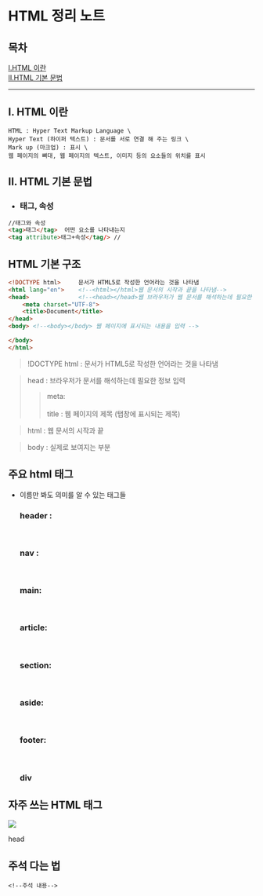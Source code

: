 # HTML 정리 노트

## 목차

[I.HTML 이란](#i-html-이란)  
[II.HTML 기본 문법](#ii-html-기본-문법)

---

## I. HTML 이란

```
HTML : Hyper Text Markup Language \
Hyper Text (하이퍼 텍스트) : 문서를 서로 연결 해 주는 링크 \
Mark up (마크업) : 표시 \
웹 페이지의 뼈대, 웹 페이지의 텍스트, 이미지 등의 요소들의 위치를 표시
```

## II. HTML 기본 문법

- <h3>태그, 속성</h3>

```HTML
//태그와 속성
<tag>태그</tag>  어떤 요소를 나타내는지
<tag attribute>태그+속성</tag/> //
```

## HTML 기본 구조

```HTML
<!DOCTYPE html>     문서가 HTML5로 작성한 언어라는 것을 나타냄
<html lang="en">    <!--<html></html>웹 문서의 시작과 끝을 나타냄-->
<head>              <!--<head></head>웹 브라우저가 웹 문서를 해석하는데 필요한 정보를 입력-->
    <meta charset="UTF-8">
    <title>Document</title>
</head>
<body> <!--<body></body> 웹 페이지에 표시되는 내용을 입력 -->

</body>
</html>

```

> !DOCTYPE html : 문서가 HTML5로 작성한 언어라는 것을 나타냄

> head : 브라우저가 문서를 해석하는데 필요한 정보 입력
>
> > meta: \
> > \
> > title : 웹 페이지의 제목 (탭창에 표시되는 제목)

> html : 웹 문서의 시작과 끝

> body : 실제로 보여지는 부분

## 주요 html 태그

- 이름만 봐도 의미를 알 수 있는 태그들
  &nbsp; <h3>header :</h3>
  &nbsp;<h3>nav :</h3>
  &nbsp;<h3> main:</h3>
  &nbsp;<h3> article:</h3>
  &nbsp;<h3> section:</h3>
  &nbsp;<h3> aside:</h3>
  &nbsp;<h3> footer:</h3>
  &nbsp;<h3> div</h3>

## 자주 쓰는 HTML 태그

<img src = "images/html-elements.jpg">

head

## 주석 다는 법

```
<!--주석 내용-->
```
